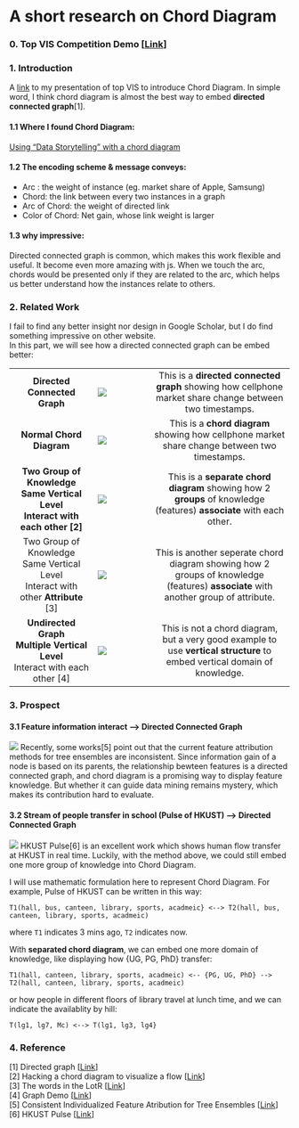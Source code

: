 # A short research on Chord Diagram

### 0. Top VIS Competition Demo [[Link](https://sysu-zjw.github.io/MSBD-2018Fall/5005/IndividualProject/)]

### 1. Introduction
A [link](https://sysu-zjw.github.io/5005TopVIS/) to my presentation of top VIS to introduce Chord Diagram. 
In simple word, I think chord diagram is almost the best way to embed **directed connected graph**[1]. 
#### 1.1 Where I found Chord Diagram: 
[Using “Data Storytelling” with a chord diagram](https://www.visualcinnamon.com/portfolio/phone-brand-switching)

#### 1.2 The encoding scheme  & message conveys:
- Arc : the weight of instance (eg. market share of Apple, Samsung) 
- Chord: the link between every two instances in a graph
- Arc of Chord: the weight of directed link
- Color of Chord: Net gain, whose link weight is larger

#### 1.3 why impressive:
Directed connected graph is common, which makes this work flexible and useful. It become even more amazing with js. When we touch the arc, chords would be presented only if they are related to the arc, which helps us better understand how the instances relate to others.

### 2. Related Work
I fail to find any better insight nor design in Google Scholar, but I do find something impressive on other website. \
In this part, we will see how a directed connected graph can be embed better:

<table border=0 >
        <tr>
            <td width="30%" align="middle" valign="middle">
                <b> Directed Connected Graph </b>
            </td>
            <td width="20%"> <img src="https://github.com/sysu-zjw/MSBD-2018Fall/blob/master/img/5005Eassy/5005E1.png">
            </td>
            <td width="50%" align="middle" valign="middle">
                This is a <b>directed connected graph</b> showing how cellphone market share change between two timestamps.
            </td>
        </tr>
        <tr>
            <td width="30%" align="middle" valign="middle">
                <b> Normal Chord Diagram </b>
            </td>
            <td width="20%"> 
                <a href="https://sysu-zjw.github.io/5005TopVIS/">
                <img src="https://github.com/sysu-zjw/MSBD-2018Fall/blob/master/img/5005Pre.png">
            </td>
            <td width="50%" align="middle" valign="middle">
                This is a <b>chord diagram</b> showing how cellphone market share change between two timestamps.
            </td>
        </tr>
        <tr>
            <td  width="30%" align="middle" valign="middle">  
                <b> Two Group of Knowledge </b>   <br /> 
                <b> Same Vertical Level </b>   <br />
                <b> Interact with each other [2] </b>   <br />  
            </td>
            <td width="20%"> <a href="https://www2.deloitte.com/nl/nl/pages/deloitte-analytics/articles/onderwijs-resultaten-2015-state-of-the-state.html"> <img src="https://github.com/sysu-zjw/MSBD-2018Fall/blob/master/img/5005Eassy/5005E2.png">
            </td>
        <td width="50%" align="middle" valign="middle">
                This is a <b>separate chord diagram</b>  showing how 2 <b>groups</b> of knowledge (features) <b>associate</b> with each other.
            </td>
        </tr>
        <tr>
            <td  width="30%" align="middle" valign="middle">  
                Two Group of Knowledge   <br /> 
                Same Vertical Level   <br />
                Interact with other <b>Attribute</b> [3]   <br />  
            </td>
            <td width="20%"> <a href="https://www.visualcinnamon.com/portfolio/words-lord-of-the-rings"> 
            <img src="https://github.com/sysu-zjw/MSBD-2018Fall/blob/master/img/5005Eassy/5005E3.png">
            </td>
            <td width="50%" align="middle" valign="middle">
                This is another seperate chord diagram showing how 2 groups of knowledge (features) <b>associate</b> with another group of attribute.
            </td>
        </tr>
        <tr>
            <td  width="30%" align="middle" valign="middle">  
                <b> Undirected Graph </b>   <br /> 
                <b> Multiple Vertical Level </b>   <br />
                 Interact with each other [4]  <br />  
            </td>
            <td width="20%"> <a href="http://vis.cse.ust.hk/demos/ust/"> 
            <img src="https://github.com/sysu-zjw/MSBD-2018Fall/blob/master/img/5005Eassy/5005E4.png">
            </td>
            <td width="50%" align="middle" valign="middle">
                This is not a chord diagram, but a very good example to use <b>vertical structure</b> to embed vertical domain of knowledge.
            </td>
        </tr>
</table>

### 3. Prospect
#### 3.1 Feature information interact --> Directed Connected Graph
<img src="https://github.com/sysu-zjw/MSBD-2018Fall/blob/master/img/5005Eassy/5005E5.png">
Recently, some works[5] point out that the current feature attribution methods for tree ensembles are inconsistent. Since information gain of a node is based on its parents, the relationship bewteen features is a directed connected graph, and chord diagram is a promising way to display feature knowledge. But whether it can guide data mining remains mystery, which makes its contribution hard to evaluate. 

#### 3.2 Stream of people transfer in school (Pulse of HKUST) --> Directed Connected Graph
<img src="https://github.com/sysu-zjw/MSBD-2018Fall/blob/master/img/5005Eassy/5005E6.png">
HKUST Pulse[6] is an excellent work which shows human flow transfer at HKUST in real time. Luckily, with the method above, we could still embed one more group of knowledge into Chord Diagram.<br/>

I will use mathematic formulation here to represent Chord Diagram. For example, Pulse of HKUST can be written in this way: <br/>

`T1(hall, bus, canteen, library, sports, acadmeic} <--> T2(hall, bus, canteen, library, sports, acadmeic)`  <br/>

where `T1` indicates 3 mins ago, `T2` indicates now.<br/>

With <b>separated chord diagram</b>, we can embed one more domain of knowledge, like displaying how {UG, PG, PhD} transfer: <br/>

`T1(hall, canteen, library, sports, acadmeic) <-- {PG, UG, PhD} --> T2(hall, canteen, library, sports, acadmeic)`  <br/>

or how people in different floors of library travel at lunch time, and we can indicate the availablity by hill:<br/>

`T(lg1, lg7, Mc) <--> T(lg1, lg3, lg4} `  <br/>




### 4. Reference
[1] Directed graph [[Link](https://en.wikipedia.org/wiki/Directed_graph)]\
[2] Hacking a chord diagram to visualize a flow [[Link](https://www.visualcinnamon.com/2015/08/stretched-chord.html)]\
[3] The words in the LotR [[Link](https://www.visualcinnamon.com/portfolio/words-lord-of-the-rings)]\
[4] Graph Demo [[Link](http://vis.cse.ust.hk/demos/ust/)]\
[5] Consistent Individualized Feature Atribution for Tree Ensembles [[Link](https://arxiv.org/pdf/1802.03888.pdf)]\
[6] HKUST Pulse [[Link](http://vis.cse.ust.hk/groups/pulse/)]